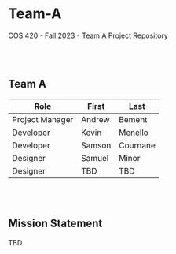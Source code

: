 # Team-A
COS 420 - Fall 2023 - Team A Project Repository

<br><br>
## Team A
| Role            | First  | Last     |
| --------------- | ------ | -------- |
| Project Manager | Andrew | Bement   |
| Developer       | Kevin  | Menello  |
| Developer       | Samson | Cournane |
| Designer        | Samuel | Minor    |
| Designer        | TBD    | TBD      |

<br><br>
## Mission Statement
TBD
